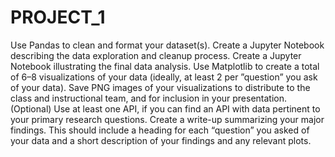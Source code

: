 # PROJECT_1
 Use Pandas to clean and format your dataset(s).
Create a Jupyter Notebook describing the data exploration and cleanup process.
Create a Jupyter Notebook illustrating the final data analysis. Use Matplotlib to create a total of 6–8 visualizations of your data
(ideally, at least 2 per ”question” you ask of your data).
Save PNG images of your visualizations to distribute to the class and instructional team, and for inclusion in your presentation.
(Optional) Use at least one API, if you can find an API with data pertinent to your primary research questions.
Create a write-up summarizing your major findings. This should include a heading for each “question” you asked of your data and a short description of your findings and any relevant plots.
                 
